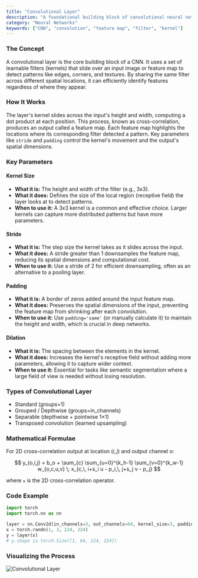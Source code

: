 ```yaml
---
title: "Convolutional Layer"
description: "A foundational building block of convolutional neural networks (CNNs)."
category: "Neural Networks"
keywords: ["CNN", "convolution", "feature map", "filter", "kernel"]
---
```


### The Concept

A convolutional layer is the core building block of a CNN. It uses a set of learnable filters (kernels) that slide over an input image or feature map to detect patterns like edges, corners, and textures. By sharing the same filter across different spatial locations, it can efficiently identify features regardless of where they appear.

### How It Works

The layer's kernel slides across the input's height and width, computing a dot product at each position. This process, known as cross-correlation, produces an output called a feature map. Each feature map highlights the locations where its corresponding filter detected a pattern. Key parameters like `stride` and `padding` control the kernel's movement and the output's spatial dimensions.

### Key Parameters

#### Kernel Size
- **What it is:** The height and width of the filter (e.g., 3x3).
- **What it does:** Defines the size of the local region (receptive field) the layer looks at to detect patterns.
- **When to use it:** A 3x3 kernel is a common and effective choice. Larger kernels can capture more distributed patterns but have more parameters.

#### Stride
- **What it is:** The step size the kernel takes as it slides across the input.
- **What it does:** A stride greater than 1 downsamples the feature map, reducing its spatial dimensions and computational cost.
- **When to use it:** Use a stride of 2 for efficient downsampling, often as an alternative to a pooling layer.

#### Padding
- **What it is:** A border of zeros added around the input feature map.
- **What it does:** Preserves the spatial dimensions of the input, preventing the feature map from shrinking after each convolution.
- **When to use it:** Use `padding='same'` (or manually calculate it) to maintain the height and width, which is crucial in deep networks.

#### Dilation
- **What it is:** The spacing between the elements in the kernel.
- **What it does:** Increases the kernel's receptive field without adding more parameters, allowing it to capture wider context.
- **When to use it:** Essential for tasks like semantic segmentation where a large field of view is needed without losing resolution.

### Types of Convolutional Layer

- Standard (groups=1)
- Grouped / Depthwise (groups=in_channels)
- Separable (depthwise + pointwise 1×1)
- Transposed convolution (learned upsampling)

### Mathematical Formulae

For 2D cross-correlation output at location $(i, j)$ and output channel $o$:

$$
y_{o,i,j} = b_o + \sum_{c} \sum_{u=0}^{k_h-1} \sum_{v=0}^{k_w-1} w_{o,c,u,v} \; x_{c,\, i+s_i u - p_i,\, j+s_j v - p_j}
$$

where `★` is the 2D cross-correlation operator.

### Code Example

```python
import torch
import torch.nn as nn

layer = nn.Conv2d(in_channels=3, out_channels=64, kernel_size=3, padding=1)
x = torch.randn(1, 3, 224, 224)
y = layer(x)
# y.shape is torch.Size([1, 64, 224, 224])
```

### Visualizing the Process

<img src="/dl/assets/convolutional-layer.svg" alt="Convolutional Layer" class="w-full h-auto mx-auto bg-muted/30 rounded-md p-4" />
